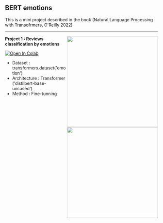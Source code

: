 ## BERT emotions

This is a mini project described in the book (Natural Language Processing with Transofrmers, O'Reilly 2022)

---

<img align='right' src='/docs/review1.png' width='300'>

**Project 1 : Reviews classification by emotions**

[![Open In Colab](https://colab.research.google.com/assets/colab-badge.svg)](https://colab.research.google.com/github/nikitakapitan/BERT/BERT_emotions/BERT_emotions.ipynb)

- Dataset : transformers.dataset('emotion')
- Architecture : Transformer ('distilbert-base-uncased')
- Method : Fine-tunning

<img align='right' src='/docs/review1.png' width='300'>
